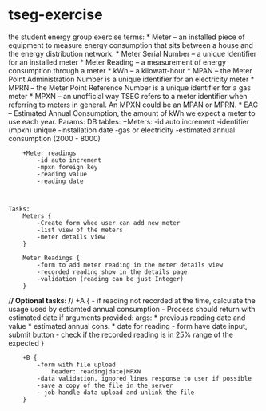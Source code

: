 # tseg-exercise
the student energy group exercise
terms:
    * Meter – an installed piece of equipment to measure energy consumption that 
        sits between a house and the energy distribution network.
    * Meter Serial Number – a unique identifier for an installed meter
    * Meter Reading – a measurement of energy consumption through a meter
    * kWh – a kilowatt-hour
    * MPAN – the Meter Point Administration Number is a unique identifier for an 
        electricity meter
    * MPRN – the Meter Point Reference Number is a unique identifier for a 
        gas meter
    * MPXN – an unofficial way TSEG refers to a meter identifier when referring 
        to meters in general. An MPXN could be an MPAN or MPRN.
    * EAC – Estimated Annual Consumption, the amount of kWh we expect a meter 
        to use each year.
Params:
    DB tables:
        +Meters:
            -id auto increment
            -identifier (mpxn) unique
            -installation date
            -gas or electricity
            -estimated annual consumption (2000 - 8000)

        +Meter readings
            -id auto increment
            -mpxn foreign key
            -reading value
            -reading date



    Tasks:
        Meters {
            -Create form whee user can add new meter
            -list view of the meters
            -meter details view
        }

        Meter Readings {
            -form to add meter reading in the meter details view
            -recorded reading show in the details page
            -validation (reading can be just Integer)
        }
/******************************************************************************/
        Optional tasks:
/******************************************************************************/
        +A {
            - if reading not recorded at the time, calculate the usage used by 
                estiamted annual consumption
            - Process should return with estimated date if arguments provided:
                args: 
                    * previous reading date and value
                    * estimated annual cons.
                    * date for reading
            - form have date input, submit button
            - check if the recorded reading is in 25% range of the expected
        }
        
        +B {
            -form with file upload
                header: reading|date|MPXN
            -data validation, ignored lines response to user if possible
            -save a copy of the file in the server 
            - job handle data upload and unlink the file
        }